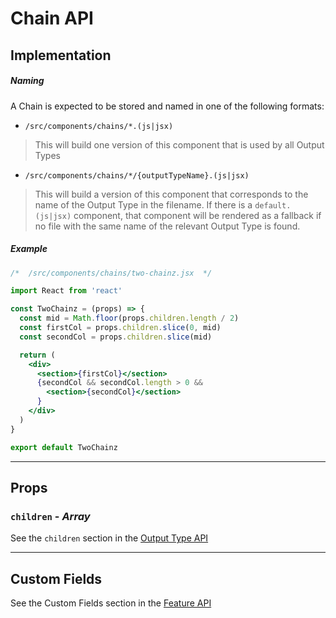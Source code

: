 # Chain API

## Implementation

##### Naming

A Chain is expected to be stored and named in one of the following formats:

- `/src/components/chains/*.(js|jsx)`

> This will build one version of this component that is used by all Output Types

- `/src/components/chains/*/{outputTypeName}.(js|jsx)`

> This will build a version of this component that corresponds to the name of the Output Type in the filename. If there is a `default.(js|jsx)` component, that component will be rendered as a fallback if no file with the same name of the relevant Output Type is found.

##### Example

```jsx
/*  /src/components/chains/two-chainz.jsx  */

import React from 'react'

const TwoChainz = (props) => {
  const mid = Math.floor(props.children.length / 2)
  const firstCol = props.children.slice(0, mid)
  const secondCol = props.children.slice(mid)

  return (
    <div>
      <section>{firstCol}</section>
      {secondCol && secondCol.length > 0 &&
        <section>{secondCol}</section>
      }
    </div>
  )
}

export default TwoChainz
```

-----

## Props

### `children` - *Array*

See the `children` section in the [Output Type API](./output-type.md#children)

-----

## Custom Fields

See the Custom Fields section in the [Feature API](./feature.md#custom-fields)
